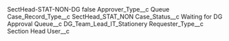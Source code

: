 <?xml version="1.0" encoding="UTF-8"?>
<CustomMetadata xmlns="http://soap.sforce.com/2006/04/metadata" xmlns:xsi="http://www.w3.org/2001/XMLSchema-instance" xmlns:xsd="http://www.w3.org/2001/XMLSchema">
    <label>SectHead-STAT-NON-DG</label>
    <protected>false</protected>
    <values>
        <field>Approver_Type__c</field>
        <value xsi:type="xsd:string">Queue</value>
    </values>
    <values>
        <field>Case_Record_Type__c</field>
        <value xsi:type="xsd:string">SectHead_STAT_NON</value>
    </values>
    <values>
        <field>Case_Status__c</field>
        <value xsi:type="xsd:string">Waiting for DG Approval</value>
    </values>
    <values>
        <field>Queue__c</field>
        <value xsi:type="xsd:string">DG_Team_Lead_IT_Stationery</value>
    </values>
    <values>
        <field>Requester_Type__c</field>
        <value xsi:type="xsd:string">Section Head</value>
    </values>
    <values>
        <field>User__c</field>
        <value xsi:nil="true"/>
    </values>
</CustomMetadata>
